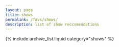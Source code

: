 ```yaml
---
layout: page
title: shows
permalink: /favs/shows/
description: list of show reccomendations
---
```


{% include archive_list.liquid category="shows" %}
